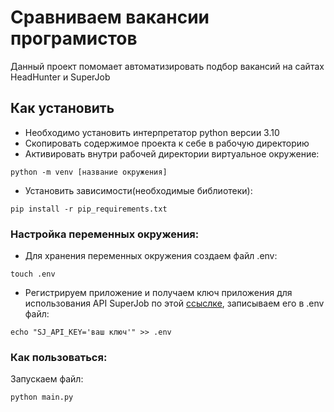 # Сравниваем вакансии програмистов
Данный проект помомает автоматизировать подбор вакансий на сайтах HeadHunter и SuperJob
## Как установить
* Необходимо установить интерпретатор python версии 3.10
* Cкопировать содержимое проекта к себе в рабочую директорию
* Активировать внутри рабочей директории виртуальное окружение:
```
python -m venv [название окружения]
```
* Установить зависимости(необходимые библиотеки):
```
pip install -r pip_requirements.txt
```
### Настройка переменных окружения:
* Для хранения переменных окружения создаем файл .env:
```
touch .env
```
* Регистрируем приложение и получаем ключ приложения для использования API SuperJob
по этой [ссыслке](https://api.superjob.ru/register), записываем его в .env файл:
```
echo "SJ_API_KEY='ваш ключ'" >> .env 
```
### Как пользоваться:
Запускаем файл:
```
python main.py
```
